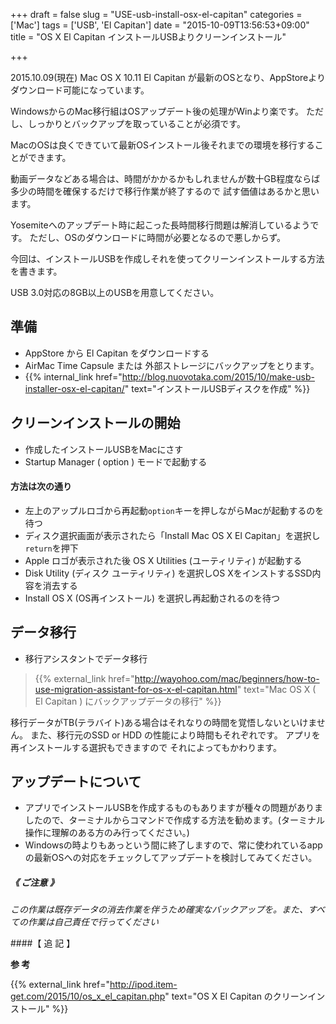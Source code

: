 +++
draft = false
slug = "USE-usb-install-osx-el-capitan"
categories = ['Mac']
tags = ['USB', 'El Capitan']
date = "2015-10-09T13:56:53+09:00"
title = "OS X El Capitan インストールUSBよりクリーンインストール"

+++

2015.10.09(現在)
Mac OS X 10.11 El Capitan が最新のOSとなり、AppStoreよりダウンロード可能になっています。

WindowsからのMac移行組はOSアップデート後の処理がWinより楽です。
ただし、しっかりとバックアップを取っていることが必須です。

MacのOSは良くできていて最新OSインストール後それまでの環境を移行することができます。

動画データなどある場合は、時間がかかるかもしれませんが数十GB程度ならば多少の時間を確保するだけで移行作業が終了するので 試す価値はあるかと思います。

Yosemiteへのアップデート時に起こった長時間移行問題は解消しているようです。
ただし、OSのダウンロードに時間が必要となるので悪しからず。

今回は、インストールUSBを作成しそれを使ってクリーンインストールする方法を書きます。

<!--more-->

USB 3.0対応の8GB以上のUSBを用意してください。

## 準備

+ AppStore から El Capitan をダウンロードする
+ AirMac Time Capsule または 外部ストレージにバックアップをとります。
+ {{% internal_link href="http://blog.nuovotaka.com/2015/10/make-usb-installer-osx-el-capitan/" text="インストールUSBディスクを作成" %}}

## クリーンインストールの開始

+ 作成したインストールUSBをMacにさす
+ Startup Manager ( option ) モードで起動する

#### 方法は次の通り

+ 左上のアップルロゴから再起動``option``キーを押しながらMacが起動するのを待つ
+ ディスク選択画面が表示されたら「Install Mac OS X El Capitan」を選択し``return``を押下
+ Apple ロゴが表示された後 OS X Utilities (ユーティリティ) が起動する
+ Disk Utility (ディスク ユーティリティ) を選択しOS XをインストするSSD内容を消去する
+ Install OS X (OS再インストール) を選択し再起動されるのを待つ


## データ移行

+ 移行アシスタントでデータ移行

> {{% external_link href="http://wayohoo.com/mac/beginners/how-to-use-migration-assistant-for-os-x-el-capitan.html" text="Mac OS X ( El Capitan ) にバックアップデータの移行" %}}

移行データがTB(テラバイト)ある場合はそれなりの時間を覚悟しないといけません。
また、移行元のSSD or HDD の性能により時間もそれぞれです。
アプリを再インストールする選択もできますので それによってもかわります。

## アップデートについて

+ アプリでインストールUSBを作成するものもありますが種々の問題がありましたので、ターミナルからコマンドで作成する方法を勧めます。(ターミナル操作に理解のある方のみ行ってください。)
+ Windowsの時よりもあっという間に終了しますので、常に使われているappの最新OSへの対応をチェックしてアップデートを検討してみてください。

##### 《 ご注意 》

*この作業は既存データの消去作業を伴うため確実なバックアップを。また、すべての作業は自己責任で行ってください*

####【 追 記 】

**参 考**

{{% external_link href="http://ipod.item-get.com/2015/10/os_x_el_capitan.php" text="OS X El Capitan のクリーンインストール" %}}
